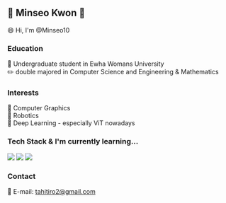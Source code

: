 ## 🌟 Minseo Kwon 🌟
😄 Hi, I'm @Minseo10
### Education
🌸 Undergraduate student in Ewha Womans University  
✏️ double majored in Computer Science and Engineering & Mathematics    
### Interests
🎥 Computer Graphics  
🤖 Robotics  
🧠 Deep Learning - especially ViT nowadays  
### Tech Stack & I'm currently learning...
<img src="https://img.shields.io/badge/c++-00599C?style=flat-square&logo=c&logoColor=white"/></a>
<img src="https://img.shields.io/badge/python-3776AB?style=flat-square&logo=python&logoColor=white"/></a> 
<img src="https://img.shields.io/badge/ROS-22314E?style=flat-square&logo=ROS&logoColor=white"/></a>  
### Contact
📧 E-mail: tahitiro2@gmail.com  
